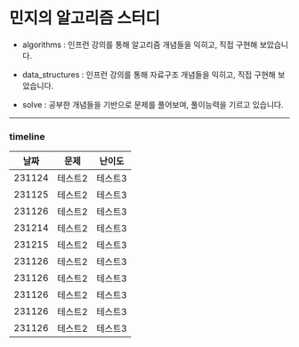 # 민지의 알고리즘 스터디

- algorithms : 인프런 강의를 통해 알고리즘 개념들을 익히고, 직접 구현해 보았습니다.

- data_structures : 인프런 강의를 통해 자료구조 개념들을 익히고, 직접 구현해 보았습니다.

- solve : 공부한 개념들을 기반으로 문제를 풀어보며, 풀이능력을 기르고 있습니다.

---

### timeline

| 날짜   | 문제    | 난이도  |
| ------ | ------- | ------- |
| 231124 | 테스트2 | 테스트3 |
| 231125 | 테스트2 | 테스트3 |
| 231126 | 테스트2 | 테스트3 |
| 231214 | 테스트2 | 테스트3 |
| 231215 | 테스트2 | 테스트3 |
| 231126 | 테스트2 | 테스트3 |
| 231126 | 테스트2 | 테스트3 |
| 231126 | 테스트2 | 테스트3 |
| 231126 | 테스트2 | 테스트3 |
| 231126 | 테스트2 | 테스트3 |
